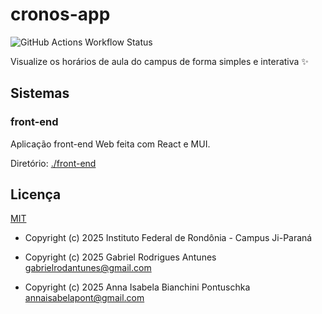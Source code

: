 # cronos-app

![GitHub Actions Workflow Status](https://img.shields.io/github/actions/workflow/status/ifro-jipa/cronos-app/cd.yml?style=for-the-badge&logo=githubactions&logoColor=white&label=Continous%20Integration&labelColor=%23010409)

Visualize os horários de aula do campus de forma simples e interativa ✨

## Sistemas

### front-end

Aplicação front-end Web feita com React e MUI.

Diretório: [./front-end](./front-end/)

## Licença

[MIT](./LICENSE)

- Copyright (c) 2025 Instituto Federal de Rondônia - Campus Ji-Paraná

- Copyright (c) 2025 Gabriel Rodrigues Antunes <gabrielrodantunes@gmail.com>

- Copyright (c) 2025 Anna Isabela Bianchini Pontuschka <annaisabelapont@gmail.com>

